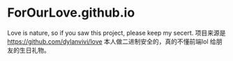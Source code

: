 # ForOurLove.github.io
Love is nature, so if you saw this project, please keep my secert.
项目来源是 https://github.com/dylanvivi/love
本人做二进制安全的，真的不懂前端lol
给朋友的生日礼物。
